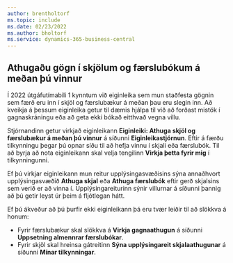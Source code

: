```yaml
---
author: brentholtorf
ms.topic: include
ms.date: 02/23/2022
ms.author: bholtorf
ms.service: dynamics-365-business-central
---
```

## Athugaðu gögn í skjölum og færslubókum á meðan þú vinnur

Í 2022 útgáfutímabili 1 kynntum við eiginleika sem mun staðfesta gögnin sem færð eru inn í skjöl og færslubækur á meðan þau eru slegin inn. Að kveikja á þessum eiginleika getur til dæmis hjálpa til við að forðast mistök í gagnaskráningu eða að geta ekki bókað eitthvað vegna villu. 

Stjórnandinn getur virkjað eiginleikann **Eiginleiki: Athuga skjöl og færslubækur á meðan þú vinnur** á síðunni **Eiginleikastjórnun**. Eftir á færðu tilkynningu þegar þú opnar síðu til að hefja vinnu í skjali eða færslubók. Til að byrja að nota eiginleikann skal velja tengilinn **Virkja þetta fyrir mig** í tilkynningunni. 

Ef þú virkjar eiginleikann mun reitur upplýsingasvæðisins sýna annaðhvort upplýsingasvæðið **Athuga skjal** eða **Athuga færslubók** eftir gerð skjalsins sem verið er að vinna í. Upplýsingareiturinn sýnir villurnar á síðunni þannig að þú getir leyst úr þeim á fljótlegan hátt.

Ef þú ákveður að þú þurfir ekki eiginleikann þá eru tvær leiðir til að slökkva á honum:

* Fyrir færslubækur skal slökkva á **Virkja gagnaathugun** á síðunni **Uppsetning almennrar færslubókar**.
* Fyrir skjöl skal hreinsa gátreitinn **Sýna upplýsingareit skjalaathugunar** á síðunni **Mínar tilkynningar**.